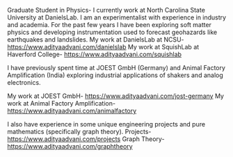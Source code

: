 Graduate Student in Physics- I currently work at North Carolina State University at DanielsLab. I am an experimentalist with experience in industry and academia. For the past few years I have been exploring soft matter physics and developing instrumentation used to forecast geohazards like earthquakes and landslides.
My work at DanielsLab at NCSU- https://www.adityaadvani.com/danielslab
My work at SquishLab at Haverford College- https://www.adityaadvani.com/squishlab

I have previously spent time at JOEST GmbH (Germany) and Animal Factory Amplification (India) exploring industrial applications of shakers and analog electronics.

My work at JOEST GmbH- https://www.adityaadvani.com/jost-germany
My work at Animal Factory Amplification- https://www.adityaadvani.com/animalfactory

I also have experience in some unique engineering projects and pure mathematics (specifically graph theory).
Projects- https://www.adityaadvani.com/projects
Graph Theory- https://www.adityaadvani.com/graphtheory
